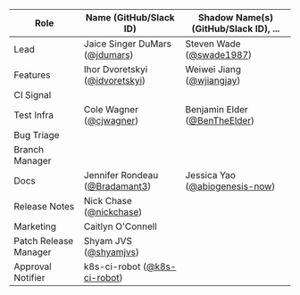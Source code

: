 | **Role** | **Name** (**GitHub/Slack ID**)  | **Shadow Name(s) (GitHub/Slack ID), ...** |
| ------ | ------ | ------ |
| Lead | Jaice Singer DuMars ([@jdumars](https://github.com/jdumars)) | Steven Wade ([@swade1987](https://github.com/swade1987)) |
| Features | Ihor Dvoretskyi ([@idvoretskyi](https://github.com/idvoretskyi)) | 	Weiwei Jiang ([@wjiangjay](https://github.com/wjiangjay)) |
| CI Signal | | |
| Test Infra | Cole Wagner ([@cjwagner](https://github.com/cjwagner)) | Benjamin Elder ([@BenTheElder](https://github.com/BenTheElder)) |
| Bug Triage | | |
| Branch Manager | | |
| Docs | Jennifer Rondeau ([@Bradamant3](https://github.com/Bradamant3)) | Jessica Yao ([@abiogenesis-now](https://github.com/abiogenesis-now)) |
| Release Notes | Nick Chase ([@nickchase](https://github.com/nickchase)) | |
| Marketing | Caitlyn O'Connell | |
| Patch Release Manager | Shyam JVS ([@shyamjvs](https://github.com/shyamjvs)) | |
| Approval Notifier | 	k8s-ci-robot ([@k8s-ci-robot](https://github.com/k8s-ci-robot)) | |
